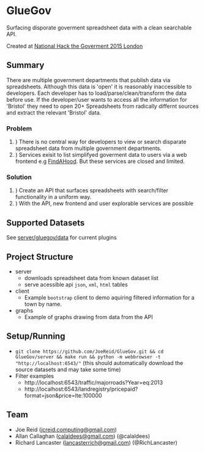 GlueGov
=======

Surfacing disporate goverment spreadsheet data with a clean searchable API.

Created at [National Hack the Goverment 2015 London](http://hacks.rewiredstate.org/events/nhtg-2015-london/)


Summary
-------

There are multiple government departments that publish data via spreadsheets. Although this data is 'open' it is reasonably inaccessible to developers. Each developer has to load/parse/clean/transform the data before use. If the developer/user wants to access all the information for 'Bristol' they need to open 20+ Spreadsheets from radically differnt sources and extract the relevant 'Bristol' data.

### Problem ###

1. ) There is no central way for developers to view or search disparate spreadsheet data from multiple government departments.
2. ) Services exisit to list simplifyed goverment data to users via a web frontend e.g [FindAHood](http://www.findahood.com/locations/bristol,cityof/6275035 "FindAHood Bristol"). But these services are closed and limited.

### Solution ###

1. ) Create an API that surfaces spreadsheets with search/filter functionality in a uniform way.
2. ) With the API, new frontend and user explorable services are possible


Supported Datasets
------------------
See [server/gluegov/data](https://github.com/JoeReid/GlueGov/tree/master/server/gluegov/data) for current plugins


Project Structure
-----------------

* server
	* downloads spreadsheet data from known dataset list 
	* serve acessible api `json`, `xml`, `html` tables
* client
	* Example `bootstrap` client to demo aquiring filtered information for a town by name.
* graphs
	* Example of graphs drawing from data from the API 


Setup/Running
-------------

* `git clone https://github.com/JoeReid/GlueGov.git && cd GlueGov/server && make run && python -m webbrowser -t "http://localhost:6543/"` (this should automatically download the source datasets and may take some time)
* Filter examples
	* http://localhost:6543/traffic/majorroads?Year=eq:2013
	* http://localhost:6543/landregistry/pricepaid?format=json&price=lte:100000

Team
----

* Joe Reid (jcreid.computing@gmail.com)
* Allan Callaghan (calaldees@gmail.com) (@calaldees)
* Richard Lancaster (lancasterrich@gmail.com) (@RichLancaster)
